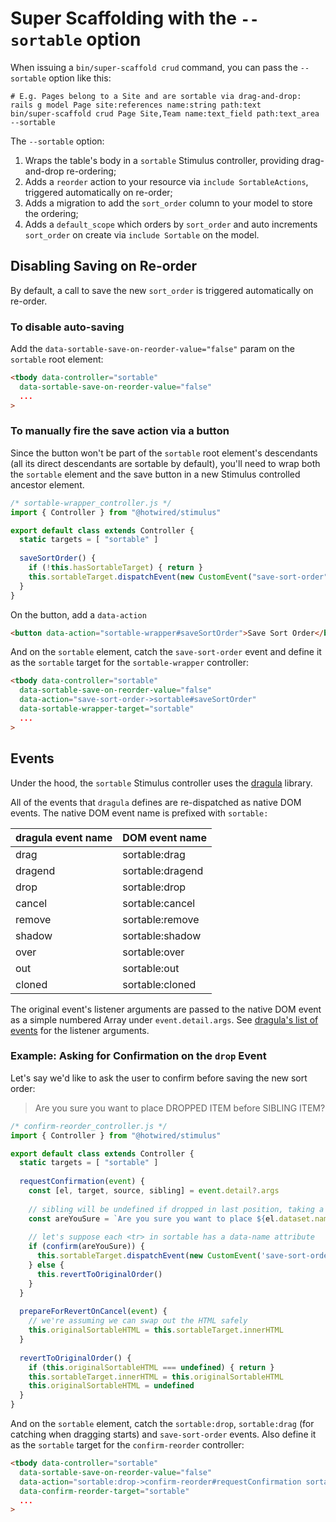 # Super Scaffolding with the `--sortable` option

When issuing a `bin/super-scaffold crud` command, you can pass the `--sortable` option like this:

```
# E.g. Pages belong to a Site and are sortable via drag-and-drop:
rails g model Page site:references name:string path:text
bin/super-scaffold crud Page Site,Team name:text_field path:text_area --sortable
```

The `--sortable` option:

1. Wraps the table's body in a `sortable` Stimulus controller, providing drag-and-drop re-ordering;
2. Adds a `reorder` action to your resource via `include SortableActions`, triggered automatically on re-order;
3. Adds a migration to add the `sort_order` column to your model to store the ordering;
4. Adds a `default_scope` which orders by `sort_order` and auto increments `sort_order` on create via `include Sortable` on the model.

## Disabling Saving on Re-order

By default, a call to save the new `sort_order` is triggered automatically on re-order.

### To disable auto-saving

Add the  `data-sortable-save-on-reorder-value="false"` param on the `sortable` root element:

```html
<tbody data-controller="sortable"
  data-sortable-save-on-reorder-value="false"
  ...
>
```

### To manually fire the save action via a button

Since the button won't be part of the `sortable` root element's descendants (all its direct descendants are sortable by default), you'll need to wrap both the `sortable` element and the save button in a new Stimulus controlled ancestor element.

```js
/* sortable-wrapper_controller.js */
import { Controller } from "@hotwired/stimulus"

export default class extends Controller {
  static targets = [ "sortable" ]
  
  saveSortOrder() {
    if (!this.hasSortableTarget) { return }
    this.sortableTarget.dispatchEvent(new CustomEvent("save-sort-order"))
  }
}
```

On the button, add a `data-action`

```html
<button data-action="sortable-wrapper#saveSortOrder">Save Sort Order</button>
```

And on the `sortable` element, catch the `save-sort-order` event and define it as the `sortable` target for the `sortable-wrapper` controller:

```html
<tbody data-controller="sortable"
  data-sortable-save-on-reorder-value="false"
  data-action="save-sort-order->sortable#saveSortOrder"
  data-sortable-wrapper-target="sortable"
  ...
>
```

## Events

Under the hood, the `sortable` Stimulus controller uses the [dragula](https://github.com/bevacqua/dragula) library.

All of the events that `dragula` defines are re-dispatched as native DOM events. The native DOM event name is prefixed with `sortable:`

| dragula event name  | DOM event name       |
|---------------------|----------------------|
| drag                | sortable:drag        |
| dragend             | sortable:dragend     |
| drop                | sortable:drop        |
| cancel              | sortable:cancel      |
| remove              | sortable:remove      |
| shadow              | sortable:shadow      |
| over                | sortable:over        |
| out                 | sortable:out         |
| cloned              | sortable:cloned      |

The original event's listener arguments are passed to the native DOM event as a simple numbered Array under `event.detail.args`. See [dragula's list of events](https://github.com/bevacqua/dragula#drakeon-events) for the listener arguments.

### Example: Asking for Confirmation on the `drop` Event

Let's say we'd like to ask the user to confirm before saving the new sort order:

> Are you sure you want to place DROPPED ITEM before SIBLING ITEM?

```js
/* confirm-reorder_controller.js */
import { Controller } from "@hotwired/stimulus"

export default class extends Controller {
  static targets = [ "sortable" ]
  
  requestConfirmation(event) {
    const [el, target, source, sibling] = event.detail?.args
    
    // sibling will be undefined if dropped in last position, taking a shortcut here
    const areYouSure = `Are you sure you want to place ${el.dataset.name} before ${sibling.dataset.name}?`
    
    // let's suppose each <tr> in sortable has a data-name attribute
    if (confirm(areYouSure)) {
      this.sortableTarget.dispatchEvent(new CustomEvent('save-sort-order'))
    } else {
      this.revertToOriginalOrder()
    }
  }
  
  prepareForRevertOnCancel(event) {
    // we're assuming we can swap out the HTML safely
    this.originalSortableHTML = this.sortableTarget.innerHTML
  }
  
  revertToOriginalOrder() {
    if (this.originalSortableHTML === undefined) { return }
    this.sortableTarget.innerHTML = this.originalSortableHTML
    this.originalSortableHTML = undefined
  }
}
```

And on the `sortable` element, catch the `sortable:drop`, `sortable:drag` (for catching when dragging starts) and `save-sort-order` events. Also define it as the `sortable` target for the `confirm-reorder` controller:

```html
<tbody data-controller="sortable"
  data-sortable-save-on-reorder-value="false"
  data-action="sortable:drop->confirm-reorder#requestConfirmation sortable:drag->confirm-reorder#prepareForRevertOnCancel save-sort-order->sortable#saveSortOrder"
  data-confirm-reorder-target="sortable"
  ...
>
```
